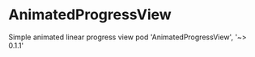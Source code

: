 # AnimatedProgressView
Simple animated linear progress view 
pod 'AnimatedProgressView', '~> 0.1.1'
